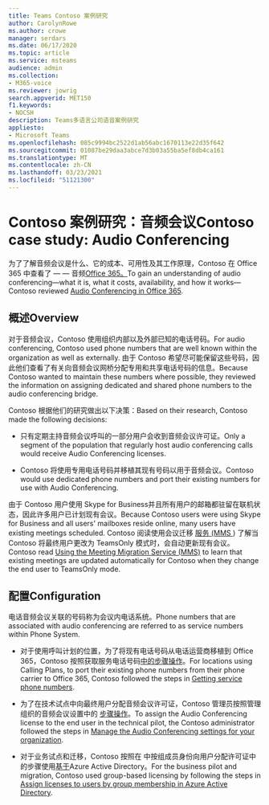 ```yaml
---
title: Teams Contoso 案例研究
author: CarolynRowe
ms.author: crowe
manager: serdars
ms.date: 06/17/2020
ms.topic: article
ms.service: msteams
audience: admin
ms.collection:
- M365-voice
ms.reviewer: jowrig
search.appverid: MET150
f1.keywords:
- NOCSH
description: Teams多语言公司语音案例研究
appliesto:
- Microsoft Teams
ms.openlocfilehash: 085c9994bc2522d1ab56abc1670113e22d35f642
ms.sourcegitcommit: 01087be29daa3abce7d3b03a55ba5ef8db4ca161
ms.translationtype: MT
ms.contentlocale: zh-CN
ms.lasthandoff: 03/23/2021
ms.locfileid: "51121300"
---
```

# <a name="contoso-case-study-audio-conferencing"></a><span data-ttu-id="c7692-103">Contoso 案例研究：音频会议</span><span class="sxs-lookup"><span data-stu-id="c7692-103">Contoso case study: Audio Conferencing</span></span>

<span data-ttu-id="c7692-104">为了了解音频会议是什么、它的成本、可用性及其工作原理，Contoso 在 Office 365 中查看了 &mdash; &mdash; 音频[Office 365。](deploy-audio-conferencing-teams-landing-page.md)</span><span class="sxs-lookup"><span data-stu-id="c7692-104">To gain an understanding of audio conferencing&mdash;what it is, what it costs, availability, and how it works&mdash;Contoso reviewed [Audio Conferencing in Office 365](deploy-audio-conferencing-teams-landing-page.md).</span></span> 

## <a name="overview"></a><span data-ttu-id="c7692-105">概述</span><span class="sxs-lookup"><span data-stu-id="c7692-105">Overview</span></span> 

<span data-ttu-id="c7692-106">对于音频会议，Contoso 使用组织内部以及外部已知的电话号码。</span><span class="sxs-lookup"><span data-stu-id="c7692-106">For audio conferencing, Contoso used phone numbers that are well known within the organization as well as externally.</span></span> <span data-ttu-id="c7692-107">由于 Contoso 希望尽可能保留这些号码，因此他们查看了有关向音频会议网桥分配专用和共享电话号码的信息。</span><span class="sxs-lookup"><span data-stu-id="c7692-107">Because Contoso wanted to maintain these numbers where possible, they reviewed the information on assigning dedicated and shared phone numbers to the audio conferencing bridge.</span></span> 

<span data-ttu-id="c7692-108">Contoso 根据他们的研究做出以下决策：</span><span class="sxs-lookup"><span data-stu-id="c7692-108">Based on their research, Contoso made the following decisions:</span></span> 

- <span data-ttu-id="c7692-109">只有定期主持音频会议呼叫的一部分用户会收到音频会议许可证。</span><span class="sxs-lookup"><span data-stu-id="c7692-109">Only a segment of the population that regularly host audio conferencing calls would receive Audio Conferencing licenses.</span></span> 

- <span data-ttu-id="c7692-110">Contoso 将使用专用电话号码并移植其现有号码以用于音频会议。</span><span class="sxs-lookup"><span data-stu-id="c7692-110">Contoso would use dedicated phone numbers and port their existing numbers for use with Audio Conferencing.</span></span>   

<span data-ttu-id="c7692-111">由于 Contoso 用户使用 Skype for Business并且所有用户的邮箱都驻留在联机状态，因此许多用户已计划现有会议。</span><span class="sxs-lookup"><span data-stu-id="c7692-111">Because Contoso users were using Skype for Business and all users' mailboxes reside online, many users have existing meetings scheduled.</span></span> <span data-ttu-id="c7692-112">Contoso 阅读使用会议迁移 [服务 (MMS ](/SkypeForBusiness/audio-conferencing-in-office-365/setting-up-the-meeting-migration-service-mms?bc=%2fmicrosoftteams%2fbreadcrumb%2ftoc.json&toc=%2fMicrosoftTeams%2ftoc.json)) 了解当 Contoso 将最终用户更改为 TeamsOnly 模式时，会自动更新现有会议。</span><span class="sxs-lookup"><span data-stu-id="c7692-112">Contoso read [Using the Meeting Migration Service (MMS)](/SkypeForBusiness/audio-conferencing-in-office-365/setting-up-the-meeting-migration-service-mms?bc=%2fmicrosoftteams%2fbreadcrumb%2ftoc.json&toc=%2fMicrosoftTeams%2ftoc.json) to learn that existing meetings are updated automatically for Contoso when they change the end user to TeamsOnly mode.</span></span>  


## <a name="configuration"></a><span data-ttu-id="c7692-113">配置</span><span class="sxs-lookup"><span data-stu-id="c7692-113">Configuration</span></span>

<span data-ttu-id="c7692-114">电话音频会议关联的号码称为会议内电话系统。</span><span class="sxs-lookup"><span data-stu-id="c7692-114">Phone numbers that are associated with audio conferencing are referred to as service numbers within Phone System.</span></span> 

- <span data-ttu-id="c7692-115">对于使用呼叫计划的位置，为了将现有电话号码从电话运营商移植到 Office 365，Contoso 按照获取服务电话号码[中的步骤操作](getting-service-phone-numbers.md)。</span><span class="sxs-lookup"><span data-stu-id="c7692-115">For locations using Calling Plans, to port their existing phone numbers from their phone carrier to Office 365, Contoso followed the steps in [Getting service phone numbers](getting-service-phone-numbers.md).</span></span>

- <span data-ttu-id="c7692-116">为了在技术试点中向最终用户分配音频会议许可证，Contoso 管理员按照管理组织的音频会议设置中的 [步骤操作](manage-the-audio-conferencing-settings-for-my-organization-in-teams.md)。</span><span class="sxs-lookup"><span data-stu-id="c7692-116">To assign the Audio Conferencing license to the end user in the technical pilot, the Contoso administrator followed the steps in [Manage the Audio Conferencing settings for your organization](manage-the-audio-conferencing-settings-for-my-organization-in-teams.md).</span></span> 

- <span data-ttu-id="c7692-117">对于业务试点和迁移，Contoso 按照在 中按组成员身份向用户分配许可证中的步骤使用[基于](/azure/active-directory/users-groups-roles/licensing-groups-assign)Azure Active Directory。</span><span class="sxs-lookup"><span data-stu-id="c7692-117">For the business pilot and migration, Contoso used group-based licensing by following the steps in [Assign licenses to users by group membership in Azure Active Directory](/azure/active-directory/users-groups-roles/licensing-groups-assign).</span></span>  

 

